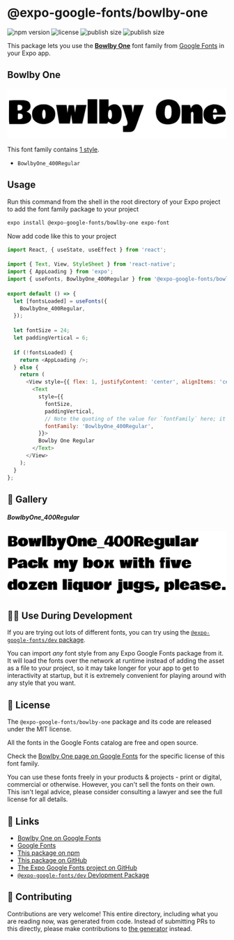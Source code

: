 # @expo-google-fonts/bowlby-one

![npm version](https://flat.badgen.net/npm/v/@expo-google-fonts/bowlby-one)
![license](https://flat.badgen.net/github/license/expo/google-fonts)
![publish size](https://flat.badgen.net/packagephobia/install/@expo-google-fonts/bowlby-one)
![publish size](https://flat.badgen.net/packagephobia/publish/@expo-google-fonts/bowlby-one)

This package lets you use the [**Bowlby One**](https://fonts.google.com/specimen/Bowlby+One) font family from [Google Fonts](https://fonts.google.com/) in your Expo app.

## Bowlby One

![Bowlby One](./font-family.png)

This font family contains [1 style](#-gallery).

- `BowlbyOne_400Regular`

## Usage

Run this command from the shell in the root directory of your Expo project to add the font family package to your project
```sh
expo install @expo-google-fonts/bowlby-one expo-font
```

Now add code like this to your project
```js
import React, { useState, useEffect } from 'react';

import { Text, View, StyleSheet } from 'react-native';
import { AppLoading } from 'expo';
import { useFonts, BowlbyOne_400Regular } from '@expo-google-fonts/bowlby-one';

export default () => {
  let [fontsLoaded] = useFonts({
    BowlbyOne_400Regular,
  });

  let fontSize = 24;
  let paddingVertical = 6;

  if (!fontsLoaded) {
    return <AppLoading />;
  } else {
    return (
      <View style={{ flex: 1, justifyContent: 'center', alignItems: 'center' }}>
        <Text
          style={{
            fontSize,
            paddingVertical,
            // Note the quoting of the value for `fontFamily` here; it expects a string!
            fontFamily: 'BowlbyOne_400Regular',
          }}>
          Bowlby One Regular
        </Text>
      </View>
    );
  }
};

```

## 🔡 Gallery

##### BowlbyOne_400Regular
![BowlbyOne_400Regular](./BowlbyOne_400Regular.ttf.png)


## 👩‍💻 Use During Development

If you are trying out lots of different fonts, you can try using the [`@expo-google-fonts/dev` package](https://github.com/expo/google-fonts/tree/master/font-packages/dev#readme).

You can import *any* font style from any Expo Google Fonts package from it. It will load the fonts
over the network at runtime instead of adding the asset as a file to your project, so it may take longer
for your app to get to interactivity at startup, but it is extremely convenient
for playing around with any style that you want.

## 📖 License

The `@expo-google-fonts/bowlby-one` package and its code are released under the MIT license.

All the fonts in the Google Fonts catalog are free and open source.

Check the [Bowlby One page on Google Fonts](https://fonts.google.com/specimen/Bowlby+One) for the specific license of this font family.

You can use these fonts freely in your products & projects - print or digital, commercial or otherwise. However, you can't sell the fonts on their own. This isn't legal advice, please consider consulting a lawyer and see the full license for all details.

## 🔗 Links

- [Bowlby One on Google Fonts](https://fonts.google.com/specimen/Bowlby+One)
- [Google Fonts](https://fonts.google.com/)
- [This package on npm](https://www.npmjs.com/package/@expo-google-fonts/bowlby-one)
- [This package on GitHub](https://github.com/expo/google-fonts/tree/master/font-packages/bowlby-one)
- [The Expo Google Fonts project on GitHub](https://github.com/expo/google-fonts)
- [`@expo-google-fonts/dev` Devlopment Package](https://github.com/expo/google-fonts/tree/master/font-packages/dev)

## 🤝 Contributing

Contributions are very welcome! This entire directory, including what you are reading now, was generated from code. Instead of submitting PRs to this directly, please make contributions to [the generator](https://github.com/expo/google-fonts/tree/master/packages/generator) instead.
